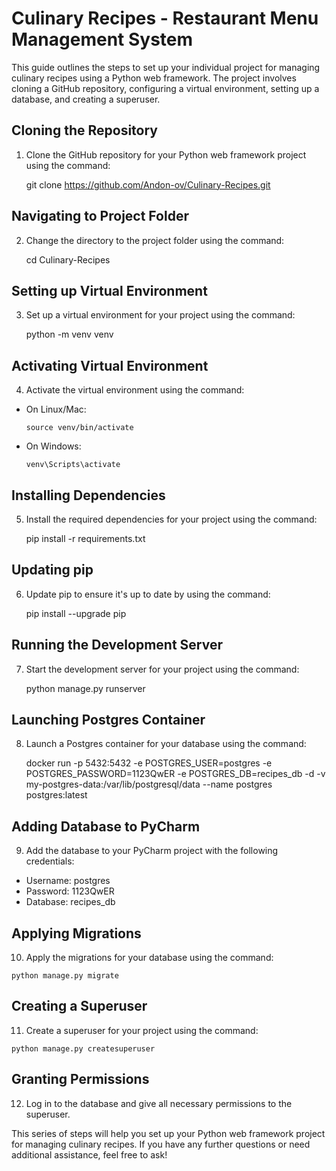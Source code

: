 # Culinary Recipes - Restaurant Menu Management System

This guide outlines the steps to set up your individual project for managing culinary recipes using a Python web framework. The project involves cloning a GitHub repository, configuring a virtual environment, setting up a database, and creating a superuser.

## Cloning the Repository

1. Clone the GitHub repository for your Python web framework project using the command:

   git clone https://github.com/Andon-ov/Culinary-Recipes.git

## Navigating to Project Folder

2. Change the directory to the project folder using the command:

   cd Culinary-Recipes

## Setting up Virtual Environment

3. Set up a virtual environment for your project using the command:

   python -m venv venv

## Activating Virtual Environment

4. Activate the virtual environment using the command:

- On Linux/Mac:
  ```
  source venv/bin/activate
  ```
- On Windows:
  ```
  venv\Scripts\activate
  ```

## Installing Dependencies

5. Install the required dependencies for your project using the command:

   pip install -r requirements.txt

## Updating pip

6. Update pip to ensure it's up to date by using the command:

   pip install --upgrade pip

## Running the Development Server

7. Start the development server for your project using the command:

   python manage.py runserver

## Launching Postgres Container

8. Launch a Postgres container for your database using the command:

   docker run -p 5432:5432 -e POSTGRES_USER=postgres -e POSTGRES_PASSWORD=1123QwER -e POSTGRES_DB=recipes_db -d -v my-postgres-data:/var/lib/postgresql/data --name postgres postgres:latest

## Adding Database to PyCharm

9. Add the database to your PyCharm project with the following credentials:

- Username: postgres
- Password: 1123QwER
- Database: recipes_db

## Applying Migrations

10. Apply the migrations for your database using the command:

```
python manage.py migrate
```

## Creating a Superuser

11. Create a superuser for your project using the command:

```
python manage.py createsuperuser
```

## Granting Permissions

12. Log in to the database and give all necessary permissions to the superuser.

This series of steps will help you set up your Python web framework project for managing culinary recipes. If you have any further questions or need additional assistance, feel free to ask!

